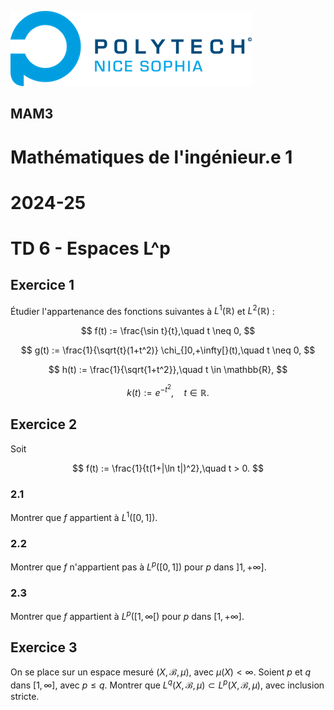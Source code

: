 ![PNS](https://raw.githubusercontent.com/pns-mam/mi1/master/logo-pns.png)

## MAM3

# Mathématiques de l'ingénieur.e 1

# 2024-25

# TD 6 - Espaces L^p

## Exercice 1
Étudier l'appartenance des fonctions suivantes à $L^1(\mathbb{R})$ et $L^2(\mathbb{R})$ :

$$ f(t) := \frac{\sin t}{t},\quad t \neq 0, $$

$$ g(t) := \frac{1}{\sqrt{t}(1+t^2)} \chi_{]0,+\infty[}(t),\quad t \neq 0, $$

$$ h(t) := \frac{1}{\sqrt{1+t^2}},\quad t \in \mathbb{R}, $$

$$ k(t) := e^{-t^2},\quad t \in \mathbb{R}. $$

## Exercice 2
Soit

$$ f(t) := \frac{1}{t(1+|\ln t|)^2},\quad t > 0. $$

### 2.1
Montrer que $f$ appartient à $L^1([0,1])$.

### 2.2
Montrer que $f$ n'appartient pas à $L^p([0,1])$ pour $p$ dans $]1,+\infty]$.

### 2.3
Montrer que $f$ appartient à $L^p([1,\infty[)$ pour $p$ dans $[1,+\infty]$.

## Exercice 3
On se place sur un espace mesuré $(X,\mathcal{B},\mu)$, avec $\mu(X) < \infty$. Soient $p$ et $q$ dans $[1,\infty]$, avec $p \leq q$. Montrer que $L^q(X,\mathscr{B},\mu) \subset L^p(X,\mathscr{B},\mu)$, avec inclusion stricte.
